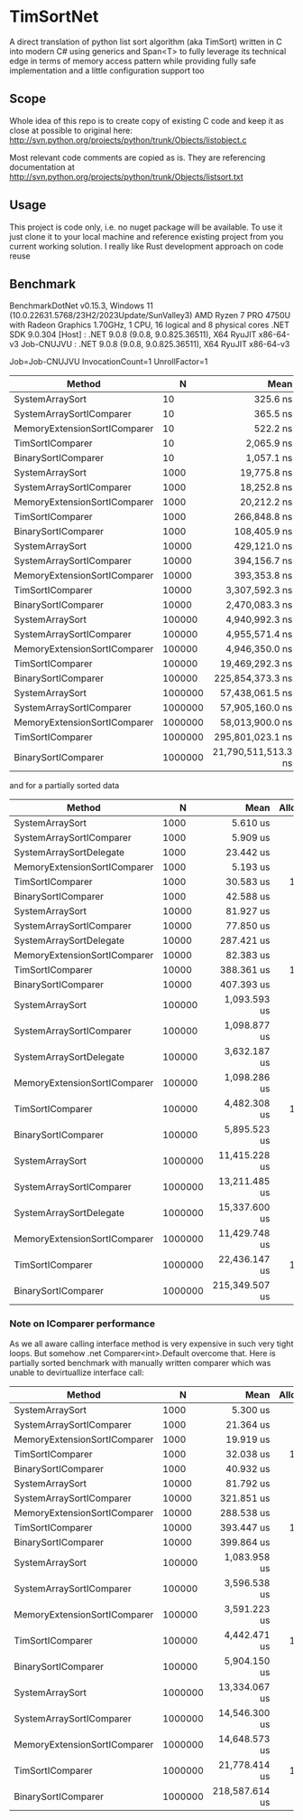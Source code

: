 # TimSortNet
A direct translation of python list sort algorithm (aka TimSort) written in C into modern C# using generics and Span&lt;T> to fully leverage its technical edge in terms of memory access pattern while providing fully safe implementation and a little configuration support too

## Scope
Whole idea of this repo is to create copy of existing C code and keep it as close at possible to original here:
http://svn.python.org/projects/python/trunk/Objects/listobject.c

Most relevant code comments are copied as is. They are referencing documentation at http://svn.python.org/projects/python/trunk/Objects/listsort.txt

## Usage
This project is code only, i.e. no nuget package will be available. To use it just clone it to your local machine and reference existing project from you current working solution. I really like Rust development approach on code reuse

## Benchmark

BenchmarkDotNet v0.15.3, Windows 11 (10.0.22631.5768/23H2/2023Update/SunValley3)
AMD Ryzen 7 PRO 4750U with Radeon Graphics 1.70GHz, 1 CPU, 16 logical and 8 physical cores
.NET SDK 9.0.304
  [Host]     : .NET 9.0.8 (9.0.8, 9.0.825.36511), X64 RyuJIT x86-64-v3
  Job-CNUJVU : .NET 9.0.8 (9.0.8, 9.0.825.36511), X64 RyuJIT x86-64-v3

Job=Job-CNUJVU  InvocationCount=1  UnrollFactor=1

| Method                       | N       | Mean                | Allocated |
|----------------------------- |-------- |--------------------:|----------:|
| SystemArraySort              | 10      |            325.6 ns |         - |
| SystemArraySortIComparer     | 10      |            365.5 ns |         - |
| MemoryExtensionSortIComparer | 10      |            522.2 ns |         - |
| TimSortIComparer             | 10      |          2,065.9 ns |    1752 B |
| BinarySortIComparer          | 10      |          1,057.1 ns |         - |
| SystemArraySort              | 1000    |         19,775.8 ns |         - |
| SystemArraySortIComparer     | 1000    |         18,252.8 ns |         - |
| MemoryExtensionSortIComparer | 1000    |         20,212.2 ns |         - |
| TimSortIComparer             | 1000    |        266,848.8 ns |    1752 B |
| BinarySortIComparer          | 1000    |        108,405.9 ns |         - |
| SystemArraySort              | 10000   |        429,121.0 ns |         - |
| SystemArraySortIComparer     | 10000   |        394,156.7 ns |         - |
| MemoryExtensionSortIComparer | 10000   |        393,353.8 ns |         - |
| TimSortIComparer             | 10000   |      3,307,592.3 ns |    1752 B |
| BinarySortIComparer          | 10000   |      2,470,083.3 ns |         - |
| SystemArraySort              | 100000  |      4,940,992.3 ns |         - |
| SystemArraySortIComparer     | 100000  |      4,955,571.4 ns |         - |
| MemoryExtensionSortIComparer | 100000  |      4,946,350.0 ns |         - |
| TimSortIComparer             | 100000  |     19,469,292.3 ns |    1752 B |
| BinarySortIComparer          | 100000  |    225,854,373.3 ns |         - |
| SystemArraySort              | 1000000 |     57,438,061.5 ns |         - |
| SystemArraySortIComparer     | 1000000 |     57,905,160.0 ns |         - |
| MemoryExtensionSortIComparer | 1000000 |     58,013,900.0 ns |         - |
| TimSortIComparer             | 1000000 |    295,801,023.1 ns |    1752 B |
| BinarySortIComparer          | 1000000 | 21,790,511,513.3 ns |         - |

and for a partially sorted data

| Method                       | N       | Mean           | Allocated |
|----------------------------- |-------- |---------------:|----------:|
| SystemArraySort              | 1000    |       5.610 us |         - |
| SystemArraySortIComparer     | 1000    |       5.909 us |         - |
| SystemArraySortDelegate      | 1000    |      23.442 us |         - |
| MemoryExtensionSortIComparer | 1000    |       5.193 us |         - |
| TimSortIComparer             | 1000    |      30.583 us |    1776 B |
| BinarySortIComparer          | 1000    |      42.588 us |      24 B |
| SystemArraySort              | 10000   |      81.927 us |         - |
| SystemArraySortIComparer     | 10000   |      77.850 us |         - |
| SystemArraySortDelegate      | 10000   |     287.421 us |         - |
| MemoryExtensionSortIComparer | 10000   |      82.383 us |         - |
| TimSortIComparer             | 10000   |     388.361 us |    1776 B |
| BinarySortIComparer          | 10000   |     407.393 us |      24 B |
| SystemArraySort              | 100000  |   1,093.593 us |         - |
| SystemArraySortIComparer     | 100000  |   1,098.877 us |         - |
| SystemArraySortDelegate      | 100000  |   3,632.187 us |         - |
| MemoryExtensionSortIComparer | 100000  |   1,098.286 us |         - |
| TimSortIComparer             | 100000  |   4,482.308 us |    1776 B |
| BinarySortIComparer          | 100000  |   5,895.523 us |      24 B |
| SystemArraySort              | 1000000 |  11,415.228 us |         - |
| SystemArraySortIComparer     | 1000000 |  13,211.485 us |         - |
| SystemArraySortDelegate      | 1000000 |  15,337.600 us |         - |
| MemoryExtensionSortIComparer | 1000000 |  11,429.748 us |         - |
| TimSortIComparer             | 1000000 |  22,436.147 us |    1776 B |
| BinarySortIComparer          | 1000000 | 215,349.507 us |      24 B |

### Note on IComparer performance
As we all aware calling interface method is very expensive in such very tight loops. But somehow .net Comparer&lt;int&gt;.Default overcome that. Here is partially sorted benchmark with manually written comparer which was unable to devirtuallize interface call:

| Method                       | N       | Mean           | Allocated |
|----------------------------- |-------- |---------------:|----------:|
| SystemArraySort              | 1000    |       5.300 us |         - |
| SystemArraySortIComparer     | 1000    |      21.364 us |      64 B |
| MemoryExtensionSortIComparer | 1000    |      19.919 us |      64 B |
| TimSortIComparer             | 1000    |      32.038 us |    1752 B |
| BinarySortIComparer          | 1000    |      40.932 us |         - |
| SystemArraySort              | 10000   |      81.792 us |         - |
| SystemArraySortIComparer     | 10000   |     321.851 us |      64 B |
| MemoryExtensionSortIComparer | 10000   |     288.538 us |      64 B |
| TimSortIComparer             | 10000   |     393.447 us |    1752 B |
| BinarySortIComparer          | 10000   |     399.864 us |         - |
| SystemArraySort              | 100000  |   1,083.958 us |         - |
| SystemArraySortIComparer     | 100000  |   3,596.538 us |      64 B |
| MemoryExtensionSortIComparer | 100000  |   3,591.223 us |      64 B |
| TimSortIComparer             | 100000  |   4,442.471 us |    1752 B |
| BinarySortIComparer          | 100000  |   5,904.150 us |         - |
| SystemArraySort              | 1000000 |  13,334.067 us |         - |
| SystemArraySortIComparer     | 1000000 |  14,546.300 us |      64 B |
| MemoryExtensionSortIComparer | 1000000 |  14,648.573 us |      64 B |
| TimSortIComparer             | 1000000 |  21,778.414 us |    1752 B |
| BinarySortIComparer          | 1000000 | 218,587.614 us |         - |